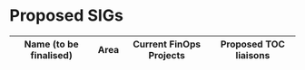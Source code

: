 # Proposed SIGs

| Name (to be finalised)  | Area        | Current FinOps Projects | Proposed TOC liaisons | 
| ------------------------|-------------|-------------------------|-----------------------|


